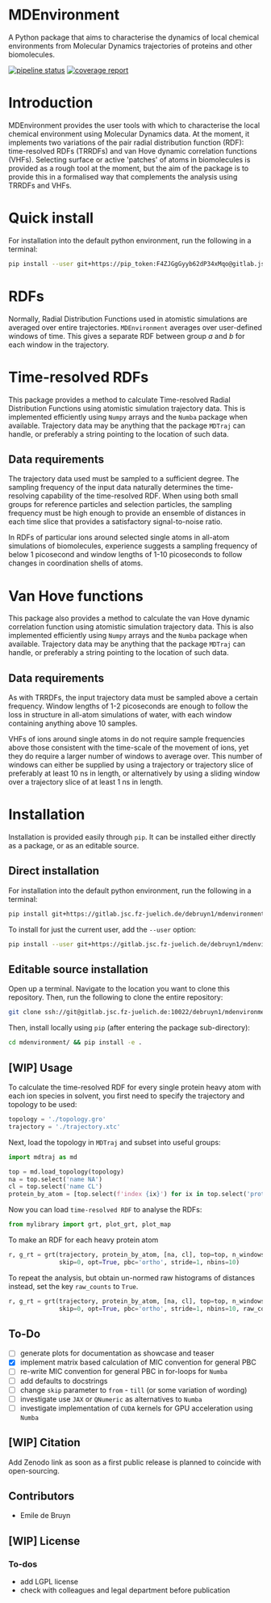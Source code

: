 <h1 class="title"> MDEnvironment <br /> </h1>

A Python package that aims to characterise the dynamics of local chemical environments from Molecular Dynamics trajectories of proteins and other biomolecules.

<a href="https://gitlab.jsc.fz-juelich.de/debruyn1/mdenvironment/-/commits/master"><img alt="pipeline status" src="https://gitlab.jsc.fz-juelich.de/debruyn1/mdenvironment/badges/master/pipeline.svg" /></a>  <a href="https://gitlab.jsc.fz-juelich.de/debruyn1/mdenvironment/-/commits/master"><img alt="coverage report" src="https://gitlab.jsc.fz-juelich.de/debruyn1/mdenvironment/badges/master/coverage.svg" /></a>

# Introduction

MDEnvironment provides the user tools with which to characterise the local chemical environment using Molecular Dynamics data. At the moment, it implements two variations of the pair radial distribution function (RDF): time-resolved RDFs (TRRDFs) and van Hove dynamic correlation functions (VHFs). Selecting surface or active 'patches' of atoms in biomolecules is provided as a rough tool at the moment, but the aim of the package is to provide this in a formalised way that complements the analysis using TRRDFs and VHFs.

# Quick install

For installation into the default python environment, run the following in a terminal:

```bash
pip install --user git+https://pip_token:F4ZJGgGyyb62dP34xMqo@gitlab.jsc.fz-juelich.de/debruyn1/mdenvironment.git
```

# RDFs

Normally, Radial Distribution Functions used in atomistic simulations are averaged over entire trajectories. `MDEnvironment` averages over user-defined windows of time. This gives a separate RDF between group *a* and *b* for each window in the trajectory.

# Time-resolved RDFs

This package provides a method to calculate Time-resolved Radial Distribution Functions using atomistic simulation trajectory data. This is implemented efficiently using `Numpy` arrays and the `Numba` package when available. Trajectory data may be anything that the package `MDTraj` can handle, or preferably a string pointing to the location of such data.

## Data requirements

The trajectory data used must be sampled to a sufficient degree. The sampling frequency of the input data naturally determines the time-resolving capability of the time-resolved RDF. When using both small groups for reference particles and selection particles, the sampling frequency must be high enough to provide an ensemble of distances in each time slice that provides a satisfactory signal-to-noise ratio.

In RDFs of particular ions around selected single atoms in all-atom simulations of biomolecules, experience suggests a sampling frequency of below 1 picosecond and window lengths of 1-10 picoseconds to follow changes in coordination shells of atoms.

# Van Hove functions

This package also provides a method to calculate the van Hove dynamic correlation function using atomistic simulation trajectory data. This is also implemented efficiently using `Numpy` arrays and the `Numba` package when available. Trajectory data may be anything that the package `MDTraj` can handle, or preferably a string pointing to the location of such data.

## Data requirements

As with TRRDFs, the input trajectory data must be sampled above a certain frequency. Window lengths of 1-2 picoseconds are enough to follow the loss in structure in all-atom simulations of water, with each window containing anything above 10 samples.

VHFs of ions around single atoms in do not require sample frequencies above those consistent with the time-scale of the movement of ions, yet they do require a larger number of windows to average over. This number of windows can either be supplied by using a trajectory or trajectory slice of preferably at least 10 ns in length, or alternatively by using a sliding window over a trajectory slice of at least 1 ns in length.

# Installation

Installation is provided easily through `pip`. It can be installed either directly as a package, or as an editable source.

## Direct installation

For installation into the default python environment, run the following in a terminal:

```bash
pip install git+https://gitlab.jsc.fz-juelich.de/debruyn1/mdenvironment
```

To install for just the current user, add the `--user` option:

```bash
pip install --user git+https://gitlab.jsc.fz-juelich.de/debruyn1/mdenvironment
```

## Editable source installation

Open up a terminal. Navigate to the location you want to clone this repository. Then, run the following to clone the entire repository:

```bash
git clone ssh://git@gitlab.jsc.fz-juelich.de:10022/debruyn1/mdenvironment
```

Then, install locally using `pip` (after entering the package sub-directory):

```bash
cd mdenvironment/ && pip install -e .
```

## [WIP] Usage

To calculate the time-resolved RDF for every single protein heavy atom with each ion species in solvent, you first need to specify the trajectory and topology to be used:

```python
topology = './topology.gro'
trajectory = './trajectory.xtc'
```

Next, load the topology in `MDTraj` and subset into useful groups:

```python
import mdtraj as md

top = md.load_topology(topology)
na = top.select('name NA')
cl = top.select('name CL')
protein_by_atom = [top.select(f'index {ix}') for ix in top.select('protein and not type H')]
```

Now you can load `time-resolved RDF` to analyse the RDFs:

```python
from mylibrary import grt, plot_grt, plot_map
```

To make an RDF for each heavy protein atom

```python
r, g_rt = grt(trajectory, protein_by_atom, [na, cl], top=top, n_windows=4_500, window_size=100,\
              skip=0, opt=True, pbc='ortho', stride=1, nbins=10)
```

To repeat the analysis, but obtain un-normed raw histograms of distances instead, set the key `raw_counts` to `True`.

```python
r, g_rt = grt(trajectory, protein_by_atom, [na, cl], top=top, n_windows=4_500, window_size=100,\
              skip=0, opt=True, pbc='ortho', stride=1, nbins=10, raw_counts=True)
```

## To-Do

-   [ ] generate plots for documentation as showcase and teaser
-   [X] implement matrix based calculation of MIC convention for general PBC
-   [ ] re-write MIC convention for general PBC in for-loops for `Numba`
-   [ ] add defaults to docstrings
-   [ ] change `skip` parameter to `from` - `till` (or some variation of wording)
-   [ ] investigate use `JAX` or `QNumeric` as alternatives to `Numba`
-   [ ] investigate implementation of `CUDA` kernels for GPU acceleration using `Numba`

## [WIP] Citation

Add Zenodo link as soon as a first public release is planned to coincide with open-sourcing.

## Contributors

-   Emile de Bruyn

## [WIP] License

### To-dos

-   add LGPL license
-   check with colleagues and legal department before publication
